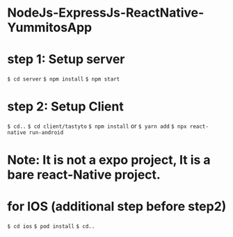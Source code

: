 ﻿# NodeJs-ExpressJs-ReactNative-YummitosApp

# step 1: Setup server
`$ cd server`
`$ npm install`
`$ npm start`


# step 2: Setup Client
`$ cd..`
`$ cd client/tastyto`
`$ npm install` or `$ yarn add`
`$ npx react-native run-android`

# Note:  It is not a expo project, It is a bare react-Native project.

# for IOS (additional step before step2)
`$ cd ios`
`$ pod install`
`$ cd..`

